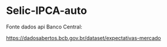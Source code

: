 # Selic-IPCA-auto


Fonte dados api Banco Central:

https://dadosabertos.bcb.gov.br/dataset/expectativas-mercado
